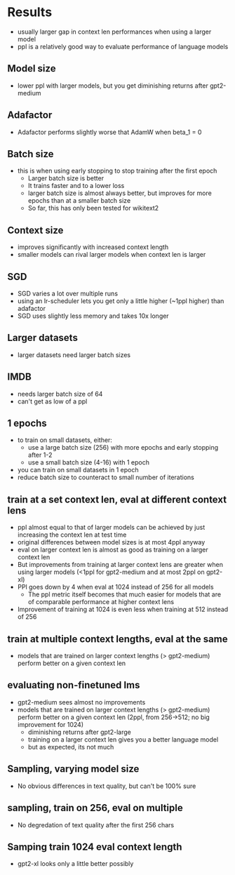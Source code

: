 # Results

-   usually larger gap in context len performances when using a larger model
-   ppl is a relatively good way to evaluate performance of language models

## Model size

-   lower ppl with larger models, but you get diminishing returns after gpt2-medium

## Adafactor

-   Adafactor performs slightly worse that AdamW when beta_1 = 0

## Batch size

-   this is when using early stopping to stop training after the first epoch
    -   Larger batch size is better
    -   It trains faster and to a lower loss
    -   larger batch size is almost always better, but improves for more epochs than at a smaller batch size
    -   So far, this has only been tested for wikitext2

## Context size

-   improves significantly with increased context length
-   smaller models can rival larger models when context len is larger

## SGD

-   SGD varies a lot over multiple runs
-   using an lr-scheduler lets you get only a little higher (~1ppl higher) than adafactor
-   SGD uses slightly less memory and takes 10x longer

## Larger datasets

-   larger datasets need larger batch sizes

## IMDB

-   needs larger batch size of 64
-   can't get as low of a ppl

## 1 epochs

-   to train on small datasets, either:
    -   use a large batch size (256) with more epochs and early stopping after 1-2
    -   use a small batch size (4-16) with 1 epoch
-   you can train on small datasets in 1 epoch
-   reduce batch size to counteract to small number of iterations

## train at a set context len, eval at different context lens

-   ppl almost equal to that of larger models can be achieved by just increasing the context len at test time
-   original differences between model sizes is at most 4ppl anyway
-   eval on larger context len is almost as good as training on a larger context len
-   But improvements from training at larger context lens are greater when using larger models (<1ppl for gpt2-medium and at most 2ppl on gpt2-xl)
-   PPl goes down by 4 when eval at 1024 instead of 256 for all models
    -   The ppl metric itself becomes that much easier for models that are of comparable performance at higher context lens
-   Improvement of training at 1024 is even less when training at 512 instead of 256

## train at multiple context lengths, eval at the same

-   models that are trained on larger context lengths (> gpt2-medium) perform better on a given context len

## evaluating non-finetuned lms

-   gpt2-medium sees almost no improvements
-   models that are trained on larger context lengths (> gpt2-medium) perform better on a given context len (2ppl, from 256->512; no big improvement for 1024)
    -   diminishing returns after gpt2-large
    -   training on a larger context len gives you a better language model
    -   but as expected, its not much

## Sampling, varying model size

-   No obvious differences in text quality, but can't be 100% sure

## sampling, train on 256, eval on multiple

-   No degredation of text quality after the first 256 chars

## Samping train 1024 eval context length

-   gpt2-xl looks only a little better possibly

